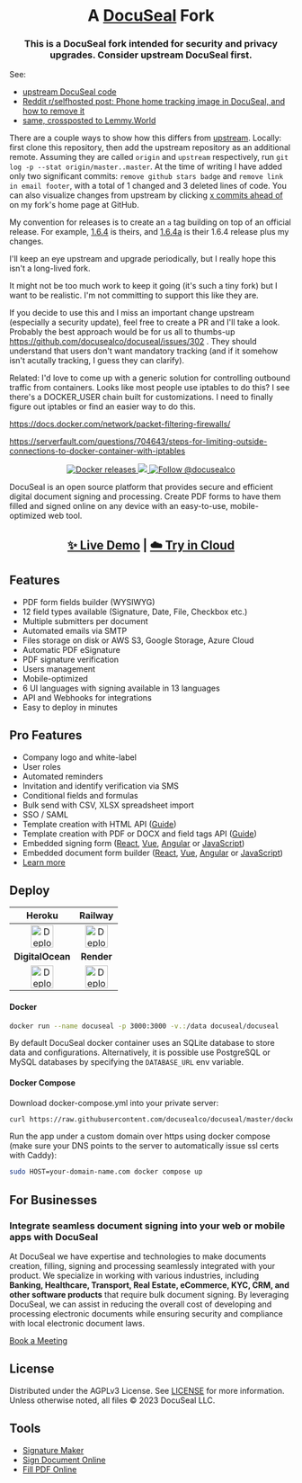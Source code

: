 <h1 align="center" style="border-bottom: none">
  <div>
    A <a href="https://www.docuseal.com">DocuSeal</a> Fork
  </div>
</h1>
<h3 align="center">
This is a DocuSeal fork intended for security and privacy upgrades. Consider upstream DocuSeal first.
</h3>

See:

* [upstream DocuSeal code](https://github.com/docusealco/docuseal)
* [Reddit r/selfhosted post: Phone home tracking image in DocuSeal, and how to remove it](https://www.reddit.com/r/selfhosted/comments/1dr2nby/phone_home_tracking_image_in_docuseal_and_how_to/)
* [same, crossposted to Lemmy.World](https://lemmy.world/post/17046423)

There are a couple ways to show how this differs from [upstream](https://github.com/docusealco/docuseal). Locally: first clone this repository, then add the upstream repository as an additional remote. Assuming they are called `origin` and `upstream` respectively, run `git log -p --stat origin/master..master`. At the time of writing I have added only two significant commits: `remove github stars badge` and `remove link in email footer`, with a total of 1 changed and 3 deleted lines of code. You can also visualize changes from upstream by clicking [x commits ahead of](https://github.com/meonkeys/docuseal/compare/docusealco%3Adocuseal%3Amaster...master) on my fork's home page at GitHub.

My convention for releases is to create an `a` tag building on top of an official release. For example, [1.6.4](https://github.com/docusealco/docuseal/releases/tag/1.6.4) is theirs, and [1.6.4a](https://github.com/meonkeys/docuseal/releases/tag/1.6.4a) is their 1.6.4 release plus my changes.

I'll keep an eye upstream and upgrade periodically, but I really hope this isn't a long-lived fork. 

It might not be too much work to keep it going (it's such a tiny fork) but I want to be realistic. I'm not committing to support this like they are.

If you decide to use this and I miss an important change upstream (especially a security update), feel free to create a PR and I'll take a look. Probably the best approach would be for us all to thumbs-up https://github.com/docusealco/docuseal/issues/302 . They should understand that users don't want mandatory tracking (and if it somehow isn't acutally tracking, I guess they can clarify).

Related: I'd love to come up with a generic solution for controlling outbound traffic from containers. Looks like most people use iptables to do this? I see there's a DOCKER_USER chain built for customizations. I need to finally figure out iptables or find an easier way to do this.

https://docs.docker.com/network/packet-filtering-firewalls/

https://serverfault.com/questions/704643/steps-for-limiting-outside-connections-to-docker-container-with-iptables

<p align="center">
  <a href="https://hub.docker.com/r/docuseal/docuseal">
    <img alt="Docker releases" src="https://img.shields.io/docker/v/docuseal/docuseal">
  </a>
  <a href="https://discord.gg/qygYCDGck9">
    <img src="https://img.shields.io/discord/1125112641170448454?logo=discord"/>
  </a>
  <a href="https://twitter.com/intent/follow?screen_name=docusealco">
    <img src="https://img.shields.io/twitter/follow/docusealco?style=social" alt="Follow @docusealco" />
  </a>
</p>
<p>
DocuSeal is an open source platform that provides secure and efficient digital document signing and processing. Create PDF forms to have them filled and signed online on any device with an easy-to-use, mobile-optimized web tool.
</p>
<h2 align="center">
  <a href="https://demo.docuseal.tech">✨ Live Demo</a>
  <span>|</span>
  <a href="https://docuseal.com/sign_up">☁️ Try in Cloud</a>
</h2>

## Features
- PDF form fields builder (WYSIWYG)
- 12 field types available (Signature, Date, File, Checkbox etc.)
- Multiple submitters per document
- Automated emails via SMTP
- Files storage on disk or AWS S3, Google Storage, Azure Cloud
- Automatic PDF eSignature
- PDF signature verification
- Users management
- Mobile-optimized
- 6 UI languages with signing available in 13 languages
- API and Webhooks for integrations
- Easy to deploy in minutes

## Pro Features
- Company logo and white-label
- User roles
- Automated reminders
- Invitation and identify verification via SMS
- Conditional fields and formulas
- Bulk send with CSV, XLSX spreadsheet import
- SSO / SAML
- Template creation with HTML API ([Guide](https://www.docuseal.com/guides/create-pdf-document-fillable-form-with-html-api))
- Template creation with PDF or DOCX and field tags API ([Guide](https://www.docuseal.com/guides/use-embedded-text-field-tags-in-the-pdf-to-create-a-fillable-form))
- Embedded signing form ([React](https://github.com/docusealco/docuseal-react), [Vue](https://github.com/docusealco/docuseal-vue), [Angular](https://github.com/docusealco/docuseal-angular) or [JavaScript](https://www.docuseal.com/docs/embedded))
- Embedded document form builder ([React](https://github.com/docusealco/docuseal-react), [Vue](https://github.com/docusealco/docuseal-vue), [Angular](https://github.com/docusealco/docuseal-angular) or [JavaScript](https://www.docuseal.com/docs/embedded))
- [Learn more](https://www.docuseal.com/pricing)

## Deploy

|Heroku|Railway|
|:--:|:---:|
| [<img alt="Deploy on Heroku" src="https://www.herokucdn.com/deploy/button.svg" height="40">](https://heroku.com/deploy?template=https://github.com/docusealco/docuseal-heroku) | [<img alt="Deploy on Railway" src="https://railway.app/button.svg" height="40">](https://railway.app/template/IGoDnc?referralCode=ruU7JR)|
|**DigitalOcean**|**Render**|
| [<img alt="Deploy on DigitalOcean" src="https://www.deploytodo.com/do-btn-blue.svg" height="40">](https://cloud.digitalocean.com/apps/new?repo=https://github.com/docusealco/docuseal-digitalocean/tree/master&refcode=421d50f53990) | [<img alt="Deploy to Render" src="https://render.com/images/deploy-to-render-button.svg" height="40">](https://render.com/deploy?repo=https://github.com/docusealco/docuseal-render)

#### Docker

```sh
docker run --name docuseal -p 3000:3000 -v.:/data docuseal/docuseal
```

By default DocuSeal docker container uses an SQLite database to store data and configurations. Alternatively, it is possible use PostgreSQL or MySQL databases by specifying the `DATABASE_URL` env variable.

#### Docker Compose

Download docker-compose.yml into your private server:
```sh
curl https://raw.githubusercontent.com/docusealco/docuseal/master/docker-compose.yml > docker-compose.yml
```

Run the app under a custom domain over https using docker compose (make sure your DNS points to the server to automatically issue ssl certs with Caddy):
```sh
sudo HOST=your-domain-name.com docker compose up
```

## For Businesses
### Integrate seamless document signing into your web or mobile apps with DocuSeal

At DocuSeal we have expertise and technologies to make documents creation, filling, signing and processing seamlessly integrated with your product. We specialize in working with various industries, including **Banking, Healthcare, Transport, Real Estate, eCommerce, KYC, CRM, and other software products** that require bulk document signing. By leveraging DocuSeal, we can assist in reducing the overall cost of developing and processing electronic documents while ensuring security and compliance with local electronic document laws.

[Book a Meeting](https://www.docuseal.com/contact)

## License

Distributed under the AGPLv3 License. See [LICENSE](https://github.com/docusealco/docuseal/blob/master/LICENSE) for more information.
Unless otherwise noted, all files © 2023 DocuSeal LLC.

## Tools

- [Signature Maker](https://www.docuseal.com/online-signature)
- [Sign Document Online](https://www.docuseal.com/sign-documents-online)
- [Fill PDF Online](https://www.docuseal.com/fill-pdf)

